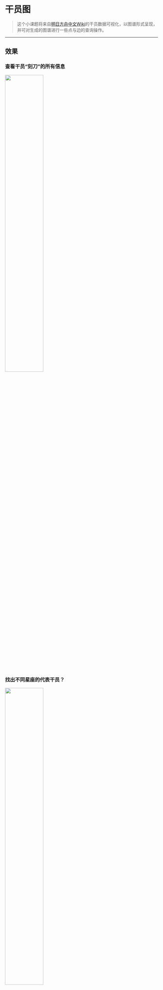 # 干员图

> 这个小课题将来自[明日方舟中文Wiki](http://prts.wiki/w/%E9%A6%96%E9%A1%B5)的干员数据可视化，以图谱形式呈现，并可对生成的图谱进行一些点与边的查询操作。

---

## 效果

### 查看干员“刻刀”的所有信息
<img src="https://github.com/Schlampig/OaKnights/blob/main/ExamplePicture/eg_og_1.png" height=50% width=50% />

### 找出不同星座的代表干员？
<img src="https://github.com/Schlampig/OaKnights/blob/main/ExamplePicture/eg_og_2.png" height=50% width=50% />

### 哪些干员的种族是萨卡兹？
<img src="https://github.com/Schlampig/OaKnights/blob/main/ExamplePicture/eg_og_3.png" height=50% width=50% />

### 干员“温蒂”与干员“初雪”的人际关联是？
<img src="https://github.com/Schlampig/OaKnights/blob/main/ExamplePicture/eg_og_4.png" height=50% width=50% />

### 俯瞰泰拉大陆全势力图谱
<img src="https://github.com/Schlampig/OaKnights/blob/main/ExamplePicture/eg_og_0.png" height=50% width=50% />

---
## 步骤

### 1 配置环境
- 该课题的全部代码使用[Python](https://www.python.org/)脚本语言编写，在命令行运行。
- 解析网络文件时使用了[BeautifulSoup](https://www.crummy.com/software/BeautifulSoup/)库。
- 使用[Neo4j](https://neo4j.com/)图数据库展示最终的网络。
- 相关库的版本如下：
  - TODO


### 2 获取干员名单
运行脚本[get_operator_info.py](https://github.com/Schlampig/OaKnights/blob/main/OperatorGraph/get_operator_info.py)的方法**crawl_list_page**将[干员一览](http://prts.wiki/w/%E5%B9%B2%E5%91%98%E4%B8%80%E8%A7%88)页面爬取下来；接着，使用方法**parser_list_page**解析该页面，获得干员代号清单。注意，原始的干员一览页面仅显示前50名干员，此处应在下拉列表选择“每页显示500干员”，这样就能一次处理完毕。等游戏干员总数超过500时，我们再更新脚本。

### 3 设计干员信息导图
想要获取干员的哪些基本信息呢？虽说多多益善，但凭空想象难以周全，我们使用[xmind](https://www.xmind.cn/)软件绘制一个[方舟干员信息导图](https://github.com/Schlampig/OaKnights/blob/main/OperatorSchema/%E6%96%B9%E8%88%9F%E5%B9%B2%E5%91%98%E4%BF%A1%E6%81%AF%E5%AF%BC%E5%9B%BE_20210208.png)，将计划提取的每个干员的信息列出来。

### 4 获取干员基本信息
以干员“温蒂”为例，运行脚本[get_operator_info.py](https://github.com/Schlampig/OaKnights/blob/main/OperatorGraph/get_operator_info.py)的方法**crawl_operator_info**下载干员的[可编辑页面](http://prts.wiki/index.php?title=%E6%B8%A9%E8%92%82&action=edit)，**crawl_operator_voice**方法下载干员的[语音文本页面](http://prts.wiki/w/%E6%B8%A9%E8%92%82/%E8%AF%AD%E9%9F%B3%E8%AE%B0%E5%BD%95)；接着，使用**parser_operator_info**和**parser_operator_voice**方法分别对这两个页面的内容进行提取；为方便处理，使用**check_single_operator**直接调用以上两个方法获得温蒂干员的所有信息；为一次获取所有干员的信息，结合在第2步获得的干员清单，使用**check_all_operator**方法批量处理所有干员信息；最后，所有获得的干员信息以.json格式存储在名为[operator_all.json](https://github.com/Schlampig/OaKnights/blob/main/RelateData/operator_all.json)的文档中。为了方便查看运行效果，可以使用**json2csv**方法将operator_all.json转换为表格文档[operator_all.csv](https://github.com/Schlampig/OaKnights/blob/main/RelateData/operator_all.csv)。

### 5 设计干员关系三元组图谱（该使用哪些关系连接干员）
这是正文

### 6 将干员信息转存为实体与关系，存放在csv文件中
这是正文

### 7 新增干员人际关系图谱（开issue补充cp）
这是正文

### 8 将文件导入neo4j图谱
这是正文

### 9 使用图谱的查询语句，查询感兴趣的内容
这是正文

---
## 更新截点
更新至画中人活动

